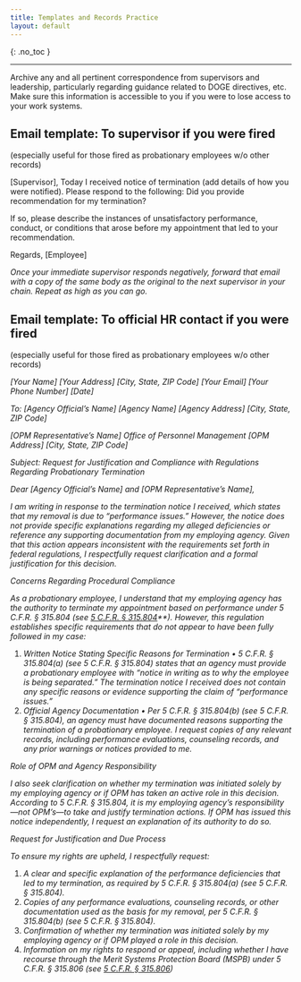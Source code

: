 ```yaml
---
title: Templates and Records Practice
layout: default
---
```


{: .no_toc }

---
Archive any and all pertinent correspondence from supervisors and leadership, particularly regarding guidance related to DOGE directives, etc. Make sure this information is accessible to you if you were to lose access to your work systems.

## Email template: To supervisor if you were fired

(especially useful for those fired as probationary employees w/o other records)

[Supervisor], Today I received notice of termination (add details of how you were notified). Please respond to the following: Did you provide recommendation for my termination?

If so, please describe the instances of unsatisfactory performance, conduct, or conditions that arose before my appointment that led to your recommendation.

Regards, [Employee]

*Once your immediate supervisor responds negatively, forward that email with a copy of the same body as the original to the next supervisor in your chain. Repeat as high as you can go.*

## Email template: To official HR contact if you were fired

(especially useful for those fired as probationary employees w/o other records)

*[Your Name] [Your Address] [City, State, ZIP Code] [Your Email] [Your Phone Number] [Date]*

*To: [Agency Official’s Name] [Agency Name] [Agency Address] [City, State, ZIP Code]*

*[OPM Representative’s Name] Office of Personnel Management [OPM Address] [City, State, ZIP Code]*

*Subject: Request for Justification and Compliance with Regulations Regarding Probationary Termination*

*Dear [Agency Official’s Name] and [OPM Representative’s Name],*

*I am writing in response to the termination notice I received, which states that my removal is due to “performance issues.” However, the notice does not provide specific explanations regarding my alleged deficiencies or reference any supporting documentation from my employing agency. Given that this action appears inconsistent with the requirements set forth in federal regulations, I respectfully request clarification and a formal justification for this decision.*

*Concerns Regarding Procedural Compliance*

*As a probationary employee, I understand that my employing agency has the authority to terminate my appointment based on performance under 5 C.F.R. § 315.804 (see* *[5 C.F.R. § 315.804](https://www.google.com/url?q=https://www.google.com/url?q%3Dhttps://www.ecfr.gov/current/title-5/chapter-I/subchapter-B/part-315/subpart-H/section-315.804%26amp;sa%3DD%26amp;source%3Deditors%26amp;ust%3D1740088143867657%26amp;usg%3DAOvVaw3oAbmfkC1IAd8bPrfelB22&sa=D&source=docs&ust=1740088143889696&usg=AOvVaw1a4VdFSfQP6kmnO6ZE5EL0)**). However, this regulation establishes specific requirements that do not appear to have been fully followed in my case:*

1. *Written Notice Stating Specific Reasons for Termination • 5 C.F.R. § 315.804(a) (see 5 C.F.R. § 315.804) states that an agency must provide a probationary employee with “notice in writing as to why the employee is being separated.” The termination notice I received does not contain any specific reasons or evidence supporting the claim of “performance issues.”*
2. *Official Agency Documentation • Per 5 C.F.R. § 315.804(b) (see 5 C.F.R. § 315.804), an agency must have documented reasons supporting the termination of a probationary employee. I request copies of any relevant records, including performance evaluations, counseling records, and any prior warnings or notices provided to me.*

*Role of OPM and Agency Responsibility*

*I also seek clarification on whether my termination was initiated solely by my employing agency or if OPM has taken an active role in this decision. According to 5 C.F.R. § 315.804, it is my employing agency’s responsibility—not OPM’s—to take and justify termination actions. If OPM has issued this notice independently, I request an explanation of its authority to do so.*

*Request for Justification and Due Process*

*To ensure my rights are upheld, I respectfully request:*

1. *A clear and specific explanation of the performance deficiencies that led to my termination, as required by 5 C.F.R. § 315.804(a) (see 5 C.F.R. § 315.804).*
2. *Copies of any performance evaluations, counseling records, or other documentation used as the basis for my removal, per 5 C.F.R. § 315.804(b) (see 5 C.F.R. § 315.804).*
3. *Confirmation of whether my termination was initiated solely by my employing agency or if OPM played a role in this decision.*
4. *Information on my rights to respond or appeal, including whether I have recourse through the Merit Systems Protection Board (MSPB) under 5 C.F.R. § 315.806 (see [5 C.F.R. § 315.806](https://www.google.com/url?q=https://www.google.com/url?q%3Dhttps://www.ecfr.gov/current/title-5/chapter-I/subchapter-B/part-315/subpart-H/section-315.806%26amp;sa%3DD%26amp;source%3Deditors%26amp;ust%3D1740088143868621%26amp;usg%3DAOvVaw3x-CPoyj9jGbT6u0MeBrlK&sa=D&source=docs&ust=1740088143890398&usg=AOvVaw1bTFHxdinfOxkocPyNqu46))*